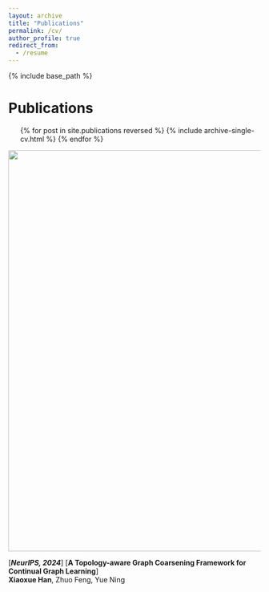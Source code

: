 ```yaml
---
layout: archive
title: "Publications"
permalink: /cv/
author_profile: true
redirect_from:
  - /resume
---
```


{% include base_path %}

Publications
======
  <ul>{% for post in site.publications reversed %}
    {% include archive-single-cv.html %}
  {% endfor %}</ul>
  
<img align="top" width="800" src="/images/github-nips-2023-2.png" />

[***NeurIPS, 2024***] [**A Topology-aware Graph Coarsening Framework for Continual Graph Learning**]
<br>
**Xiaoxue Han**, Zhuo Feng, Yue Ning <be> 


